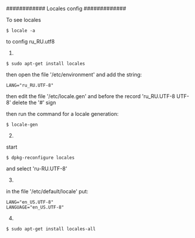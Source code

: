 ﻿############
Locales config
#############

To see locales
```
$ locale -a
```

to config ru_RU.utf8

1. 

```
$ sudo apt-get install locales
```

then open the file '/etc/environment' and add the string:
```
LANG="ru_RU.UTF-8"
```

then edit the file '/etc/locale.gen' and before the record 'ru_RU.UTF-8 UTF-8'
delete the '#' sign

then run the command for a locale generation:
```
$ locale-gen
```

2. 
start 
```
$ dpkg-reconfigure locales
```

and select 'ru-RU.UTF-8'

3. 
in the file '/etc/default/locale' put:
```
LANG="en_US.UTF-8"
LANGUAGE="en_US.UTF-8"
```

4. 
```
$ sudo apt-get install locales-all
```





